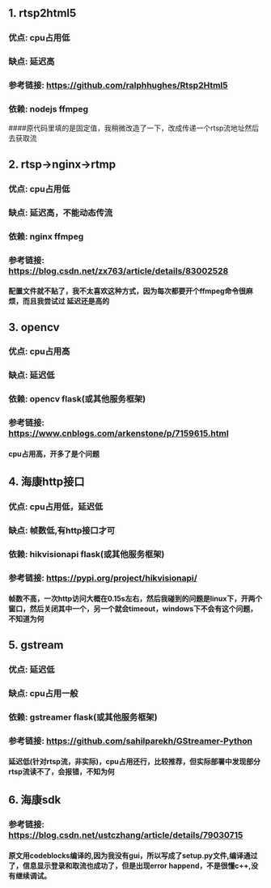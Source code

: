 ## 1. rtsp2html5
### 优点: cpu占用低
### 缺点: 延迟高
### 参考链接: <https://github.com/ralphhughes/Rtsp2Html5>
### 依赖: nodejs ffmpeg

####原代码里填的是固定值，我稍微改造了一下，改成传递一个rtsp流地址然后去获取流


## 2. rtsp->nginx->rtmp
### 优点: cpu占用低
### 缺点: 延迟高，不能动态传流
### 依赖: nginx ffmpeg
### 参考链接: <https://blog.csdn.net/zx763/article/details/83002528>

#### 配置文件就不贴了，我不太喜欢这种方式，因为每次都要开个ffmpeg命令很麻烦，而且我尝试过 延迟还是高的 


## 3. opencv
### 优点: cpu占用高
### 缺点: 延迟低
### 依赖: opencv flask(或其他服务框架)
### 参考链接: <https://www.cnblogs.com/arkenstone/p/7159615.html>

#### cpu占用高，开多了是个问题


## 4. 海康http接口
### 优点: cpu占用低，延迟低
### 缺点: 帧数低,有http接口才可
### 依赖: hikvisionapi flask(或其他服务框架)
### 参考链接: <https://pypi.org/project/hikvisionapi/>

#### 帧数不高，一次http访问大概在0.15s左右，然后我碰到的问题是linux下，开两个窗口，然后关闭其中一个，另一个就会timeout，windows下不会有这个问题，不知道为何

## 5. gstream
### 优点: 延迟低
### 缺点: cpu占用一般
### 依赖: gstreamer flask(或其他服务框架)
### 参考链接: <https://github.com/sahilparekh/GStreamer-Python>

#### 延迟低(针对rtsp流，非实际)，cpu占用还行，比较推荐，但实际部署中发现部分rtsp流读不了，会报错，不知为何


## 6. 海康sdk
### 参考链接: <https://blog.csdn.net/ustczhang/article/details/79030715>
#### 原文用codeblocks编译的,因为我没有gui，所以写成了setup.py文件,编译通过了，信息显示登录和取流也成功了，但是出现error happend，不是很懂c++,没有继续调试。
